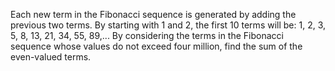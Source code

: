 Each new term in the Fibonacci sequence is generated by adding the previous two terms. By starting with 1 and 2, the first 10 terms will be:
1, 2, 3, 5, 8, 13, 21, 34, 55, 89,...
By considering the terms in the Fibonacci sequence whose values do not exceed four million, find the sum of the even-valued terms.
